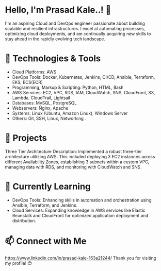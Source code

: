 # Hello, I'm Prasad Kale..! 👋
I'm an aspiring Cloud and DevOps engineer passionate about building scalable and resilient infrastructures. I excel at automating processes, optimizing cloud deployments, and am continually acquiring new skills to stay ahead in the rapidly evolving tech landscape.
# 🔧 Technologies & Tools
* Cloud Platforms: AWS
* DevOps Tools: Docker, Kubernetes, Jenkins, CI/CD, Ansible, Terraform, EKS, ECS(ECR)
* Programming, Markup & Scripting: Python, HTML, Bash
* AWS Services: EC2, VPC, RDS, IAM, CloudWatch, SNS, CloudFront, S3, Lambda, CloudTrail, Lightsail
* Databases: MySQL, PostgreSQL
* Webservers: Nginx, Apache
* Systems: Linux (Ubuntu, Amazon Linux), Windows Server
* Others: Git, SSH, Linux, Networking .
# 🚀 Projects 
Three Tier Architecture
Description: Implemented a robust three-tier architecture utilizing AWS. This included deploying 3 EC2 instances across different Availability Zones, establishing 3 subnets within a custom VPC, managing data with RDS, and monitoring with CloudWatch and SNS.
# 🌱 Currently Learning
* DevOps Tools: Enhancing skills in automation and orchestration using Ansible, Terraform, and Jenkins.
* Cloud Services: Expanding knowledge in AWS services like Elastic Beanstalk and CloudFront for optimized application deployment and distribution.
# 📫 Connect with Me
https://www.linkedin.com/in/prasad-kale-163a21244/
Thank you for visiting my profile! 😊
